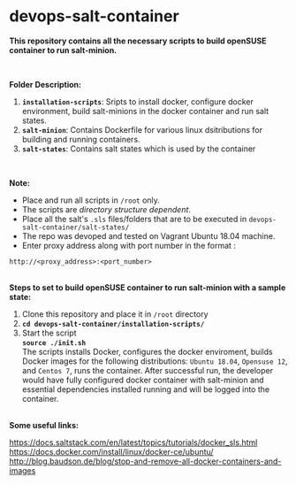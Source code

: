 # devops-salt-container

**This repository contains all the necessary scripts to build openSUSE container to run salt-minion.** 

<br />

**Folder Description:**
1. **`installation-scripts`**: Sripts to install docker, configure docker environment, build salt-minions in the docker container and run salt states.
2. **`salt-minion`**: Contains Dockerfile for various linux dsitributions for building and running containers.
3. **`salt-states`**: Contains salt states which is used by the container

<br />

**Note:** 
- Place and run all scripts in `/root` only.
- The scripts are *directory structure dependent*.
- Place all the salt's `.sls` files/folders that are to be executed in `devops-salt-container/salt-states/`
- The repo was devoped and tested on Vagrant Ubuntu 18.04 machine.
- Enter proxy address along with port number in the format :
``` shell 
http://<proxy_address>:<port_number>
```


<br />**Steps to set to build openSUSE container to run salt-minion with a sample state:**

1. Clone this repository and place it in `/root` directory
2. **`cd devops-salt-container/installation-scripts/`**
3. Start the script
    <br />**`source ./init.sh`**
    <br />The scripts installs Docker, configures the docker enviroment, builds Docker images for the following distributions: `Ubuntu 18.04`, `Opensuse 12`, and `Centos 7`, runs the container. After successful run, the developer would have fully configured docker container with salt-minion and essential dependencies installed running and will be logged into the container. 

<br />**Some useful links:**

https://docs.saltstack.com/en/latest/topics/tutorials/docker_sls.html
<br />https://docs.docker.com/install/linux/docker-ce/ubuntu/
<br />http://blog.baudson.de/blog/stop-and-remove-all-docker-containers-and-images
